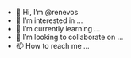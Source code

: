 - 👋 Hi, I’m @renevos
- 👀 I’m interested in ...
- 🌱 I’m currently learning ...
- 💞️ I’m looking to collaborate on ...
- 📫 How to reach me ...

<!---
renevos/renevos is a ✨ special ✨ repository because its `README.md` (this file) appears on your GitHub profile.
You can click the Preview link to take a look at your changes.
--->
